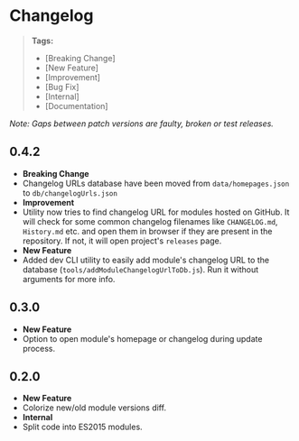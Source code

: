 # Changelog

> **Tags:**
> - [Breaking Change]
> - [New Feature]
> - [Improvement]
> - [Bug Fix]
> - [Internal]
> - [Documentation]

_Note: Gaps between patch versions are faulty, broken or test releases._

## 0.4.2

 * **Breaking Change**
  * Changelog URLs database have been moved from `data/homepages.json` to `db/changelogUrls.json`
 * **Improvement**
  * Utility now tries to find changelog URL for modules hosted on GitHub.
    It will check for some common changelog filenames like `CHANGELOG.md`, `History.md` etc. and
    open them in browser if they are present in the repository.
    If not, it will open project's `releases` page.
 * **New Feature**
  * Added dev CLI utility to easily add module's changelog URL to the database (`tools/addModuleChangelogUrlToDb.js`).
    Run it without arguments for more info.

## 0.3.0

 * **New Feature**
  * Option to open module's homepage or changelog during update process.

## 0.2.0

 * **New Feature**
  * Colorize new/old module versions diff.
 * **Internal**
  * Split code into ES2015 modules.
